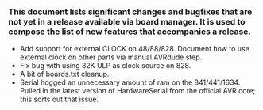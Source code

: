 ### This document lists significant changes and bugfixes that are not yet in a release available via board manager. It is used to compose the list of new features that accompanies a release.
* Add support for external CLOCK on 48/88/828. Document how to use external clock on other parts via manual AVRdude step.
* Fix bug with using 32K ULP as clock source on 828.
* A bit of boards.txt cleanup.
* Serial hogged an unnecessary amount of ram on the 841/441/1634. Pulled in the latest version of HardwareSerial from the official AVR core; this sorts out that issue.
